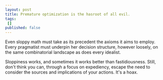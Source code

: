 ```yaml
---
layout: post
title: Premature optimization is the hasroot of all evil.
tags:
 []
published: false
---
```

Even sloppy math must take as its precedent the axioms it aims to employ. Every pragmatist must underpin her decision structure, however loosely, on the same combinatorial landscape as does every idealist.

Sloppiness works, and sometimes it works better than fastidiousness. Still, don't think you can, through a focus on expediency, escape the need to consider the sources and implications of your actions. It's a hoax.

